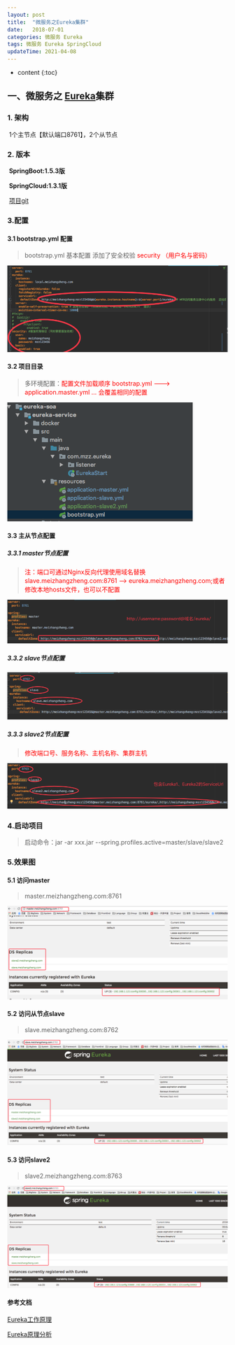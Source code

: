 ```yaml
---
layout: post
title:  "微服务之Eureka集群"
date:   2018-07-01
categories: 微服务 Eureka
tags: 微服务 Eureka SpringCloud
updateTime: 2021-04-08
---
```


* content
 {:toc}

## 一、微服务之 [Eureka](https://baike.baidu.com/item/Eureka/22402835?fr=aladdin)集群

### 1. 架构

​       1个主节点【默认端口8761】，2个从节点

### 2. 版本

​		**SpringBoot:1.5.3版**

​		**SpringCloud:1.3.1版**

​        [项目git](https://gitee.com/meizhangzhenggroup/common.git)

### 3.配置

#### 3.1 bootstrap.yml 配置

> bootstrap.yml 基本配置   添加了安全校验  <font color='red'>security （用户名与密码）</font>

![2021-09-27_eureka1_bootstap配置.png](\image\微服务\注册中心\Eureka\2021-09-27_eureka1.png)



#### 3.2 项目目录

> 多环境配置：<font color='red'>配置文件加载顺序 bootstrap.yml ---> application.master.yml ...   会覆盖相同的配置</font>

![2021-09-27_eureka2_项目目录.png](\image\微服务\注册中心\Eureka\2021-09-27_eureka2.png)



#### 3.3 主从节点配置

##### 3.3.1  master节点配置

> <font color='red'>注：端口可通过Nginx反向代理使用域名替换 slave.meizhangzheng.com:8761  --> eureka.meizhangzheng.com;或者修改本地hosts文件，也可以不配置</font>

![2021-09-27_eureka3_master配置.png](\image\微服务\注册中心\Eureka\2021-09-27_eureka3.png)

##### 3.3.2  slave节点配置

![2021-09-27_eureka4_slave1配置.png](\image\微服务\注册中心\Eureka\2021-09-27_eureka4.png)

##### 3.3.3 slave2节点配置

>  <font color='red'>修改端口号、服务名称、主机名称、集群主机<serviceUrl></font>

![2021-09-27_eureka5_slave2配置.png](\image\微服务\注册中心\Eureka\2021-09-27_eureka5.png)



### 4.启动项目

> 启动命令：jar -ar xxx.jar --spring.profiles.active=master/slave/slave2

### 5.效果图

#### 5.1 访问master

> master.meizhangzheng.com:8761

![2021-09-27_eureka6_效果图.png](\image\微服务\注册中心\Eureka\2021-09-27_eureka6.png)

#### 5.2 访问从节点slave

> slave.meizhangzheng.com:8762

![2021-09-27_eureka7_效果图.png](\image\微服务\注册中心\Eureka\2021-09-27_eureka7.png)

#### 5.3 访问slave2

> slave2.meizhangzheng.com:8763

![2021-09-27_eureka8_效果图.png](\image\微服务\注册中心\Eureka\2021-09-27_eureka8.png)





#### 参考文档

[Eureka工作原理](https://www.cnblogs.com/jianfeijiang/p/11944344.html)

[Eureka原理分析](https://blog.csdn.net/zhuyanlin09/article/details/89598245)

